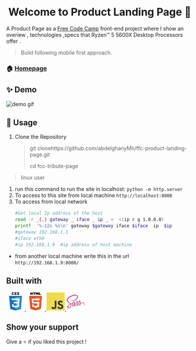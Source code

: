 ﻿<h1 align="center">Welcome to  Product Landing Page 👋</h1>

A Product Page as a [Free Code Camp](https://www.freecodecamp.org/learn/responsive-web-design/responsive-web-design-projects/build-a-product-landing-page) front-end project where I show an overiew , technologies ,specs that  Ryzen™ 5 5600X Desktop Processors offer .
>Build following mobile first approach.

### 🏠 [Homepage](https://abdelghanymh.github.io/ffc-product-landing-page/)

## ✨ Demo

![demo gif](./resources/images/demo.gif)


## 🚀 Usage
1. Clone the Repository  
	> git clonehttps://github.com/abdelghanyMh/ffc-product-landing-page.git
	> 
	> cd fcc-tribute-page
> linux user
1. run this  command to run the site in localhost: 
`python -m http.server`
3. To access to this site from local machine 
`http://localhost:8000`
4. To access from local network
	```bash
	#Get local Ip address of the host
	read -r _{,} gateway _ iface _ ip _ <  <(ip r g 1.0.0.0)
	printf  '%-12s %s\n' gateway $gateway iface $iface  ip  $ip  
	#gateway 192.168.1.1
	#iface eth0
	#ip 192.168.1.9  #ip address of host machine 
	```
 - from another local machine write this in the url
 `http://192.168.1.9:8000/`


## Built with
<p align="left"> <a href="https://www.w3schools.com/css/" target="_blank"> <img src="https://raw.githubusercontent.com/devicons/devicon/master/icons/css3/css3-original-wordmark.svg" alt="css3" width="50" height=""/> </a> <a href="https://www.w3.org/html/" target="_blank"> <img src="https://raw.githubusercontent.com/devicons/devicon/master/icons/html5/html5-original-wordmark.svg" alt="html5" width="50" height="50"/> </a> <a href="https://developer.mozilla.org/en-US/docs/Web/JavaScript" target="_blank"> <img src="https://raw.githubusercontent.com/devicons/devicon/master/icons/javascript/javascript-original.svg" alt="javascript" width="50" height="50"/> </a> <a href="https://sass-lang.com/guide" target="_blank"> <img src="https://raw.githubusercontent.com/devicons/devicon/master/icons/sass/sass-original.svg" alt="sass" width="50" height="50"/> </a> </p>


## Show your support

Give a ⭐️ if you liked this  project !



